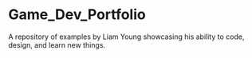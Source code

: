 # Game_Dev_Portfolio
A repository of examples by Liam Young showcasing his ability to code, design, and learn new things.
